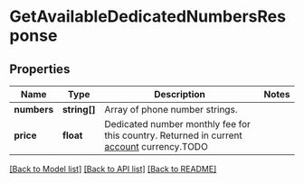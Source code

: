 # GetAvailableDedicatedNumbersResponse

## Properties
Name | Type | Description | Notes
------------ | ------------- | ------------- | -------------
**numbers** | **string[]** | Array of phone number strings. | 
**price** | **float** | Dedicated number monthly fee for this country. Returned in current [account](/docs/api/account/) currency.TODO | 

[[Back to Model list]](../README.md#documentation-for-models) [[Back to API list]](../README.md#documentation-for-api-endpoints) [[Back to README]](../README.md)



